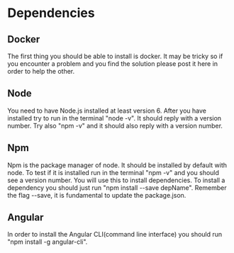 # Dependencies

## Docker
The first thing you should be able to install is docker. 
It may be tricky so if you encounter a problem and you find the solution please post it here in order to help the other.

## Node
You need to have Node.js installed at least version 6.
After you have installed try to run in the terminal "node -v". It should reply with a version number.
Try also "npm -v" and it should also reply with a version number.

## Npm
Npm is the package manager of node. It should be installed by default with node.
To test if it is installed run in the terminal "npm -v" and you should see a version number.
You will use this to install dependencies.
To install a dependency you should just run "npm install --save depName". 
Remember the flag --save, it is fundamental to update the package.json.

## Angular
In order to install the Angular CLI(command line interface) you should run "npm install -g angular-cli".